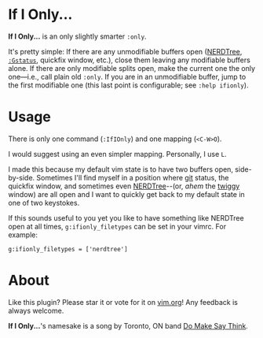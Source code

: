 If I Only...
============

**If I Only...** is an only slightly smarter `:only`.

It's pretty simple: If there are any unmodifiable buffers open
([NERDTree](https://github.com/scrooloose/nerdtree),
[`:Gstatus`](https://github.com/tpope/vim-fugitive), quickfix window, etc.), close
them leaving any modifiable buffers alone.  If there are only modifiable splits
open, make the current one the only one&mdash;i.e., call plain old `:only`.
If you are in an unmodifiable buffer, jump to the first modifiable one (this last
point is configurable; see `:help ifionly`).


Usage
=====

There is only one command (`:IfIOnly`) and one mapping (`<C-W>O`).

I would suggest using an even simpler mapping.  Personally, I use `L`.

I made this because my default vim state is to have two buffers open,
side-by-side.  Sometimes I'll find myself in a position where
[git](https://github.com/tpope/vim-fugitive) status, the quickfix window, and
sometimes even [NERDTree](https://github.com/scrooloose/nerdtree)--(or, *ahem* the
[twiggy](https://github.com/sodapopcan/vim-twiggy) window) are all open and
I want to quickly get back to my default state in one of two keystokes.

If this sounds useful to you yet you like to have something like NERDTree open
at all times, `g:ifionly_filetypes` can be set in your vimrc.  For example:

```viml
g:ifionly_filetypes = ['nerdtree']
```


About
=====

Like this plugin?  Please star it or vote for it on
[vim.org](http://www.vim.org)!  Any feedback is always welcome.

**If I Only...**'s namesake is a song by Toronto, ON band [Do Make Say
Think](https://www.youtube.com/watch?v=4uFwM9Bnp_I).
